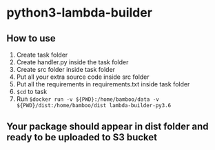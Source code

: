 # python3-lambda-builder
## How to use
1.  Create task folder 
2. Create handler.py inside the task folder
3. Create src folder inside task folder  
4. Put all your extra source code inside src folder
5. Put all the requirements in requirements.txt inside task folder
6. `$cd` to task
7. Run `$docker run -v ${PWD}:/home/bamboo/data -v ${PWD}/dist:/home/bamboo/dist lambda-builder-py3.6`
## Your package should appear in dist folder and ready to be uploaded to S3 bucket
